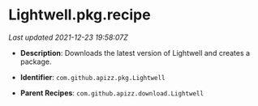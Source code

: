 # Lightwell.pkg.recipe

_Last updated 2021-12-23 19:58:07Z_

- **Description**: Downloads the latest version of Lightwell and creates a package.

- **Identifier**: `com.github.apizz.pkg.Lightwell`

- **Parent Recipes**: `com.github.apizz.download.Lightwell`